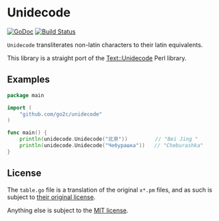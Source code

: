 # Unidecode

[![GoDoc](https://godoc.org/github.com/go2c/unidecode?status.svg)](http://godoc.org/github.com/go2c/unidecode)
[![Build Status](https://travis-ci.org/go2c/unidecode.svg?branch=master)](https://travis-ci.org/go2c/unidecode)

`Unidecode` transliterates non-latin characters to their latin equivalents.

This library is a straight port of the [Text::Unidecode](http://search.cpan.org/~sburke/Text-Unidecode-1.27/lib/Text/Unidecode.pm) Perl library.

## Examples

``` go
package main

import (
	"github.com/go2c/unidecode"
)

func main() {
	println(unidecode.Unidecode("北亰"))         // "Bei Jing "
	println(unidecode.Unidecode("Чебурашка"))   // "Cheburashka"
}
```

## License

The `table.go` file is a translation of the original `x*.pm` files, and as such is subject to [their original license](http://search.cpan.org/~sburke/Text-Unidecode-1.27/lib/Text/Unidecode.pm#LICENSE).

Anything else is subject to the [MIT license](https://opensource.org/licenses/MIT).
